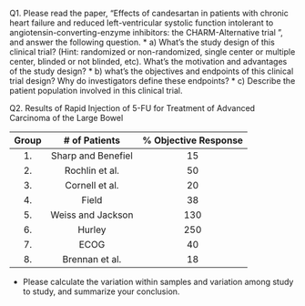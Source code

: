 Q1. Please read the paper, “Effects of candesartan in patients with chronic heart failure and reduced left-ventricular systolic function intolerant to angiotensin-converting-enzyme inhibitors: the CHARM-Alternative trial ”, and answer the following question.
    * a) What’s the study design of this clinical trial? (Hint: randomized or non-randomized, single center or multiple center, blinded or not blinded, etc). What’s the motivation and advantages of the study design?
    * b) what’s the objectives and endpoints of this clinical trial design? Why do investigators define these endpoints?
    * c) Describe the patient population involved in this clinical trial.

Q2. Results of Rapid Injection of 5-FU for Treatment of Advanced Carcinoma of the Large Bowel

|Group                                          |# of Patients                   |% Objective Response|
|:---:|:---:|:---:|
|1.| Sharp and Benefiel |                 15     |                                    65|
|2.| Rochlin et al.      |                       50|                                         45|
|3. |Cornell et al.       |                      20 |                                         36|
|4. |Field                 |                          38|                                          31|
|5. |Weiss and Jackson      |             130            |                           25|
|6. |Hurley                  |                      250   |                                    15|
|7. |ECOG                     |                     40     |                                    10|
|8. |Brennan et al.            |               18           |                              5|

   * Please calculate the variation within samples and variation among study to study, and summarize your conclusion.
